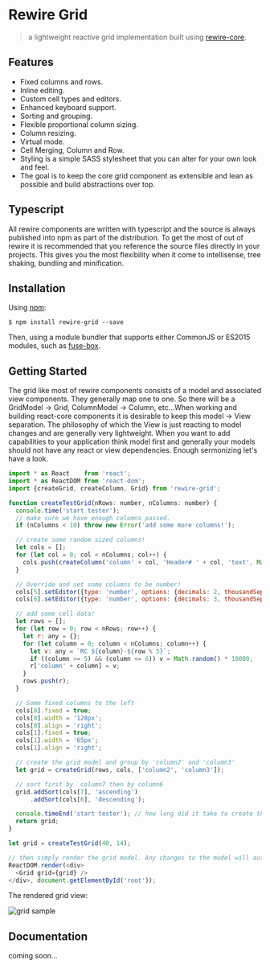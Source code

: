 # Rewire Grid
> a lightweight reactive grid implementation built using [rewire-core](https://github.com/WorkSight/rewire/tree/master/packages/rewire-core).

Features
--------
* Fixed columns and rows.
* Inline editing.
* Custom cell types and editors.
* Enhanced keyboard support.
* Sorting and grouping.
* Flexible proportional column sizing.
* Column resizing.
* Virtual mode.
* Cell Merging, Column and Row.
* Styling is a simple SASS stylesheet that you can alter for your own look and feel.
* The goal is to keep the core grid component as extensible and lean as possible and build abstractions over top.

Typescript
----------
All rewire components are written with typescript and the source is always published into npm as part of the distribution. To get the most of out of rewire it is recommended that you reference the source files directly in your projects. This gives you the most flexibility when it come to intellisense, tree shaking, bundling and minification.

Installation
------------

Using [npm](https://www.npmjs.com/package/rewire-grid):

	$ npm install rewire-grid --save


Then, using a module bundler that supports either CommonJS or ES2015 modules, such as [fuse-box](https://fuse-box.org).

Getting Started
---------------
The grid like most of rewire components consists of a model and associated view components. They generally map one to one. So there will be a GridModel -> Grid, ColumnModel -> Column, etc...When working and building react-core components it is desirable to keep this model -> View separation. The philosophy of which the View is just reacting to model changes and are generally very lightweight. When you want to add capabilities to your application think model first and generally your models should not have any react or view dependencies. Enough sermonizing let's have a look. 

```js
import * as React    from 'react';
import * as ReactDOM from 'react-dom';
import {createGrid, createColumn, Grid} from 'rewire-grid';

function createTestGrid(nRows: number, nColumns: number) {
  console.time('start tester');
  // make sure we have enough columns passed.
  if (nColumns < 10) throw new Error('add some more columns!');

  // create some random sized columns!
  let cols = [];
  for (let col = 0; col < nColumns; col++) {
    cols.push(createColumn('column' + col, 'Header# ' + col, 'text', Math.trunc(Math.random() * 250 + 50) + 'px'));
  }

  // Override and set some columns to be number!
  cols[5].setEditor({type: 'number', options: {decimals: 2, thousandSeparator: true}});
  cols[6].setEditor({type: 'number', options: {decimals: 3, thousandSeparator: true}});

  // add some cell data!
  let rows = [];
  for (let row = 0; row < nRows; row++) {
    let r: any = {};
    for (let column = 0; column < nColumns; column++) {
      let v: any = `RC ${column}-${row % 5}`;
      if ((column >= 5) && (column <= 6)) v = Math.random() * 10000;
      r['column' + column] = v;
    }
    rows.push(r);
  }

  // Some fixed columns to the left
  cols[0].fixed = true;
  cols[0].width = '128px';
  cols[0].align = 'right';
  cols[1].fixed = true;
  cols[1].width = '65px';
  cols[1].align = 'right';

  // create the grid model and group by 'column2' and 'column3'
  let grid = createGrid(rows, cols, ['column2', 'column3']);

  // sort first by  column7 then by column6
  grid.addSort(cols[7], 'ascending')
      .addSort(cols[6], 'descending');

  console.timeEnd('start tester'); // how long did it take to create the reactive model?
  return grid;
}

let grid = createTestGrid(40, 14);

// then simply render the grid model. Any changes to the model will automatically be reflected in the grid.
ReactDOM.render(<div>
  <Grid grid={grid} />
</div>, document.getElementById('root'));

```
The rendered grid view: 

![grid sample](https://github.com/WorkSight/rewire/raw/master/resources/grid-sample.png)

Documentation
-------------
coming soon...
